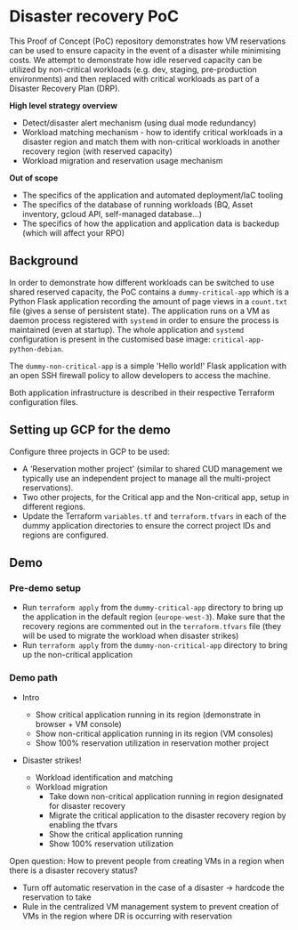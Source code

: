 # Disaster recovery PoC

This Proof of Concept (PoC) repository demonstrates how VM reservations can be
used to ensure capacity in the event of a disaster while minimising costs. We
attempt to demonstrate how idle reserved capacity can be utilized by
non-critical workloads (e.g. dev, staging, pre-production environments) and then
replaced with critical workloads as part of a Disaster Recovery Plan (DRP).

**High level strategy overview**

- Detect/disaster alert mechanism (using dual mode redundancy)
- Workload matching mechanism - how to identify critical workloads in a disaster
  region and match them with non-critical workloads in another recovery region
  (with reserved capacity)
- Workload migration and reservation usage mechanism

**Out of scope**

- The specifics of the application and automated deployment/IaC tooling
- The specifics of the database of running workloads (BQ, Asset inventory,
  gcloud API, self-managed database...)
- The specifics of how the application and application data is backedup (which
  will affect your RPO)
  <!-- TODO: This needs to be looked into further? Using Turboreplication to
  maintain freshness of backups across regions -->

## Background

In order to demonstrate how different workloads can be switched to use shared
reserved capacity, the PoC contains a `dummy-critical-app` which is a Python
Flask application recording the amount of page views in a `count.txt` file
(gives a sense of persistent state). The application runs on a VM as daemon
process registered with `systemd` in order to ensure the process is maintained
(even at startup). The whole application and `systemd` configuration is present
in the customised base image: `critical-app-python-debian`.

The `dummy-non-critical-app` is a simple 'Hello world!' Flask application with
an open SSH firewall policy to allow developers to access the machine.

Both application infrastructure is described in their respective Terraform
configuration files.

## Setting up GCP for the demo

Configure three projects in GCP to be used:

- A 'Reservation mother project' (similar to shared CUD management we typically
  use an independent project to manage all the multi-project reservations).
- Two other projects, for the Critical app and the Non-critical app, setup in
  different regions.
- Update the Terraform `variables.tf` and `terraform.tfvars` in each of the
  dummy application directories to ensure the correct project IDs and regions
  are configured.

## Demo

### Pre-demo setup

- Run `terraform apply` from the `dummy-critical-app` directory to bring up the
  application in the default region (`europe-west-3`). Make sure that the
  recovery regions are commented out in the `terraform.tfvars` file (they will
  be used to migrate the workload when disaster strikes)
- Run `terraform apply` from the `dummy-non-critical-app` directory to bring up
  the non-critical application

### Demo path

- Intro
  - Show critical application running in its region (demonstrate in browser +
    VM console)
  - Show non-critical application running in its region (VM consoles)
  - Show 100% reservation utilization in reservation mother project
- Disaster strikes!

  - Workload identification and matching
  - Workload migration
    - Take down non-critical application running in region designated for
      disaster recovery
    - Migrate the critical application to the disaster recovery region by enabling
      the tfvars
    - Show the critical application running
    - Show 100% reservation utilization

Open question: How to prevent people from creating VMs in a region when there is a disaster recovery status?

- Turn off automatic reservation in the case of a disaster -> hardcode the reservation to take
- Rule in the centralized VM management system to prevent creation of VMs in the region where DR is occurring with reservation
